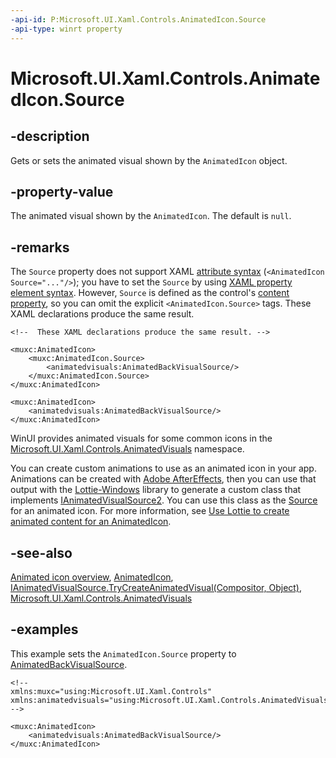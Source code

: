 ```yaml
---
-api-id: P:Microsoft.UI.Xaml.Controls.AnimatedIcon.Source
-api-type: winrt property
---
```


# Microsoft.UI.Xaml.Controls.AnimatedIcon.Source

<!--
public Microsoft.UI.Xaml.Controls.IAnimatedVisualSource2 Source { get; set; }
-->

## -description

Gets or sets the animated visual shown by the `AnimatedIcon` object.

## -property-value

The animated visual shown by the `AnimatedIcon`. The default is `null`.

## -remarks

The `Source` property does not support XAML [attribute syntax](/windows/uwp/xaml-platform/xaml-syntax-guide#setting-a-property-by-using-attribute-syntax) (`<AnimatedIcon Source="..."/>`); you have to set the `Source` by using [XAML property element syntax](/windows/uwp/xaml-platform/xaml-syntax-guide#setting-a-property-by-using-property-element-syntax). However, `Source` is defined as the control's [content property](/windows/uwp/xaml-platform/xaml-syntax-guide#xaml-content-properties), so you can omit the explicit `<AnimatedIcon.Source>` tags. These XAML declarations produce the same result.

```xaml
<!--  These XAML declarations produce the same result. -->

<muxc:AnimatedIcon>
    <muxc:AnimatedIcon.Source>
        <animatedvisuals:AnimatedBackVisualSource/>
    </muxc:AnimatedIcon.Source>
</muxc:AnimatedIcon>

<muxc:AnimatedIcon>
    <animatedvisuals:AnimatedBackVisualSource/>
</muxc:AnimatedIcon>
```

WinUI provides animated visuals for some common icons in the [Microsoft.UI.Xaml.Controls.AnimatedVisuals](/windows/winui/api/microsoft.ui.xaml.controls.animatedvisuals) namespace.

You can create custom animations to use as an animated icon in your app. Animations can be created with [Adobe AfterEffects](https://www.adobe.com/products/aftereffects.html), then you can use that output with the [Lottie-Windows](/windows/communitytoolkit/animations/lottie) library to generate a custom class that implements [IAnimatedVisualSource2](ianimatedvisualsource2.md). You can use this class as the [Source](animatedicon_source.md) for an animated icon. For more information, see [Use Lottie to create animated content for an AnimatedIcon](/windows/apps/design/controls/animated-icon#use-lottie-to-create-animated-content-for-an-animatedicon).

## -see-also

[Animated icon overview](/windows/apps/design/controls/animated-icon), [AnimatedIcon](animatedicon.md), [IAnimatedVisualSource.TryCreateAnimatedVisual(Compositor, Object)](ianimatedvisualsource_trycreateanimatedvisual_383899080.md), [Microsoft.UI.Xaml.Controls.AnimatedVisuals](/windows/winui/api/microsoft.ui.xaml.controls.animatedvisuals)

## -examples

This example sets the `AnimatedIcon.Source` property to [AnimatedBackVisualSource](../microsoft.ui.xaml.controls.animatedvisuals/animatedbackvisualsource.md).

```xaml
<!-- 
xmlns:muxc="using:Microsoft.UI.Xaml.Controls"
xmlns:animatedvisuals="using:Microsoft.UI.Xaml.Controls.AnimatedVisuals"
-->

<muxc:AnimatedIcon>
    <animatedvisuals:AnimatedBackVisualSource/>
</muxc:AnimatedIcon>
```
